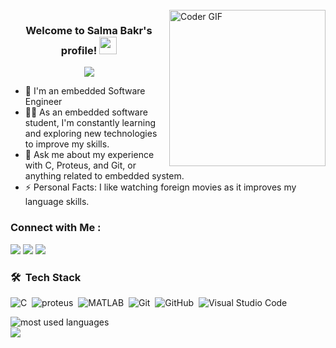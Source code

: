
  
  <br>
    <img align="right" src="https://media.giphy.com/media/SWoSkN6DxTszqIKEqv/giphy.gif" alt="Coder GIF" width="250">
 </abc>
 
<h3 align="center">
  Welcome to Salma Bakr's profile!
  <img src="https://media.giphy.com/media/hvRJCLFzcasrR4ia7z/giphy.gif" width="28">
</h3>



<!-- Typing SVG by DenverCoder1 - https://github.com/DenverCoder1/readme-typing-svg -->
<p align="center">
  <a href="https://github.com/DenverCoder1/readme-typing-svg"><img src="https://readme-typing-svg.herokuapp.com/?lines=Embedded%20Software%20Engineer;Always%20learning%20new%20things&font=Fira%20Code&center=true&width=440&height=45&color=f75c7e&vCenter=true&size=22"></a>
</p> 

- 🏢 I'm an embedded Software Engineer 
- 👨‍💻 As an embedded software student, I'm constantly learning and exploring new technologies to improve my skills.
- 💬 Ask me about my experience with C, Proteus, and Git, or anything related to embedded system.
- ⚡ Personal Facts: I like watching foreign movies as it improves my language skills.


### Connect with Me :

<a href="https://mail.google.com/mail/u/0/?tab=rm&ogbl#inbox" target="_blank"><img src="https://img.shields.io/badge/-salma%20bakr-0077B5?style=for-the-badge&logo=Gmail&logoColor=white"/></a>
<a href="https://linkedin.com/in/salma-bakr-428a7b1b5" target="_blank"><img src="https://img.shields.io/badge/-salma%20bakr-0077B5?style=for-the-badge&logo=Linkedin&logoColor=white"/></a>
<a href="https://www.facebook.com/profile.php?id=100016959013706" target="_blank"><img src="https://img.shields.io/badge/-salma%20bakr-0077B5?style=for-the-badge&logo=Facebook&logoColor=white"/></a>



### 🛠 &nbsp;Tech Stack
![C](https://img.shields.io/badge/-C-05122A?style=flat&logo=C)&nbsp;
![proteus](https://img.shields.io/badge/-proteus-05122A?style=flat&logo=bootstrap&logoColor=563D7C)&nbsp;
![MATLAB](https://img.shields.io/badge/-MATLAB-05122A?style=flat&logo=MATLAB)&nbsp;
![Git](https://img.shields.io/badge/-Git-05122A?style=flat&logo=git)&nbsp;
![GitHub](https://img.shields.io/badge/-GitHub-05122A?style=flat&logo=github)&nbsp;
![Visual Studio Code](https://img.shields.io/badge/-Visual%20Studio%20Code-05122A?style=flat&logo=visual-studio-code&logoColor=007ACC)&nbsp;





<img align="left" src="https://github-readme-stats.vercel.app/api/top-langs?username=SalmaBakr22&show_icons=true&locale=en&layout=compact&theme=radical" alt="most used languages" />
<br>
<a href="https://komarev.com/ghpvc/?username=SalmaBakr22&style=for-the-badge">
    <img src="https://komarev.com/ghpvc/?username=SalmaBakr22&style=for-the-badge">
</a>
